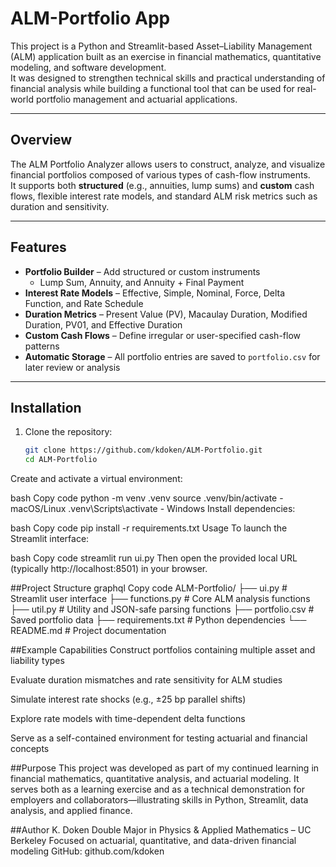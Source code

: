 # ALM-Portfolio App

This project is a Python and Streamlit-based Asset–Liability Management (ALM) application built as an exercise in financial mathematics, quantitative modeling, and software development.  
It was designed to strengthen technical skills and practical understanding of financial analysis while building a functional tool that can be used for real-world portfolio management and actuarial applications.

---

## Overview

The ALM Portfolio Analyzer allows users to construct, analyze, and visualize financial portfolios composed of various types of cash-flow instruments.  
It supports both **structured** (e.g., annuities, lump sums) and **custom** cash flows, flexible interest rate models, and standard ALM risk metrics such as duration and sensitivity.

---

## Features

- **Portfolio Builder** – Add structured or custom instruments  
  - Lump Sum, Annuity, and Annuity + Final Payment  
- **Interest Rate Models** – Effective, Simple, Nominal, Force, Delta Function, and Rate Schedule  
- **Duration Metrics** – Present Value (PV), Macaulay Duration, Modified Duration, PV01, and Effective Duration  
- **Custom Cash Flows** – Define irregular or user-specified cash-flow patterns  
- **Automatic Storage** – All portfolio entries are saved to `portfolio.csv` for later review or analysis  

---

## Installation

1. Clone the repository:
   ```bash
   git clone https://github.com/kdoken/ALM-Portfolio.git
   cd ALM-Portfolio
Create and activate a virtual environment:

bash
Copy code
python -m venv .venv
source .venv/bin/activate   - macOS/Linux
.venv\Scripts\activate    - Windows
Install dependencies:

bash
Copy code
pip install -r requirements.txt
Usage
To launch the Streamlit interface:

bash
Copy code
streamlit run ui.py
Then open the provided local URL (typically http://localhost:8501) in your browser.

##Project Structure
graphql
Copy code
ALM-Portfolio/
├── ui.py                 # Streamlit user interface
├── functions.py          # Core ALM analysis functions
├── util.py               # Utility and JSON-safe parsing functions
├── portfolio.csv         # Saved portfolio data
├── requirements.txt      # Python dependencies
└── README.md             # Project documentation

##Example Capabilities
Construct portfolios containing multiple asset and liability types

Evaluate duration mismatches and rate sensitivity for ALM studies

Simulate interest rate shocks (e.g., ±25 bp parallel shifts)

Explore rate models with time-dependent delta functions

Serve as a self-contained environment for testing actuarial and financial concepts

##Purpose
This project was developed as part of my continued learning in financial mathematics, quantitative analysis, and actuarial modeling.
It serves both as a learning exercise and as a technical demonstration for employers and collaborators—illustrating skills in Python, Streamlit, data analysis, and applied finance.

##Author
K. Doken
Double Major in Physics & Applied Mathematics – UC Berkeley
Focused on actuarial, quantitative, and data-driven financial modeling
GitHub: github.com/kdoken
